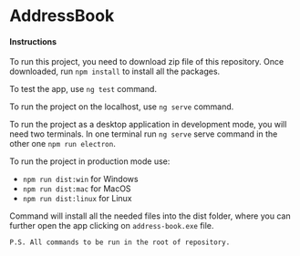 # AddressBook

#### Instructions

To run this project, you need to download zip file of this repository.
Once downloaded, run `npm install` to install all the packages.

To test the app, use `ng test` command.

To run the project on the localhost, use `ng serve` command.

To run the project as a desktop application in development mode, you will need two terminals.
In one terminal run `ng serve` serve command in the other one `npm run electron`.

To run the project in production mode use:
- `npm run dist:win` for Windows
- `npm run dist:mac` for MacOS
- `npm run dist:linux` for Linux

Command will install all the needed files into the dist folder, where you can further open the app clicking on ```address-book.exe``` file.

`P.S. All commands to be run in the root of repository.`